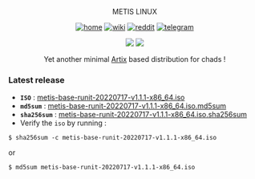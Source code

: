 <p align="center">METIS LINUX</p>



<p align="center">
  <a href="https://metislinux.org" target="_blank"><img alt="home" src="https://img.shields.io/badge/HOME-red?style=flat-square"></a>
  <a href="https://metisliux.org/wiki" target="_blank"><img alt="wiki" src="https://img.shields.io/badge/WIKI-blue?style=flat-square"></a>
  <a href="https://www.reddit.com/r/metislinux" target="_blank"><img alt="reddit" src="https://img.shields.io/badge/REDDIT-yellow?style=flat-square"></a>
  <a href="https://t.me/metislinux" target="_blank"><img alt="telegram" src="https://img.shields.io/badge/TELEGRAM-green?style=flat-square"></a>
 
</p>
<p align="center">
  <img src="https://img.shields.io/badge/Maintained%3F-Yes-green?style=flat-square">
  <img src="https://img.shields.io/github/downloads/metis-os/metis-iso/total?label=downloads&logo=github&color=blue&style=flat-square">
</p>

<p align="center">
Yet another minimal <a href="https://artixlinux.org">Artix</a> based distribution for chads !
</p>

### Latest release
- **`ISO`** : [metis-base-runit-20220717-v1.1.1-x86_64.iso](https://github.com/metis-os/metis-iso/releases/download/v1.1.1/metis-base-runit-20220717-v1.1.1-x86_64.iso)
- **`md5sum`** : [metis-base-runit-20220717-v1.1.1-x86_64.iso.md5sum](https://github.com/metis-os/metis-iso/releases/download/v1.1.1/metis-base-runit-20220717-v1.1.1-x86_64.iso.md5sum)
- **`sha256sum`** : [metis-base-runit-20220717-v1.1.1-x86_64.iso.sha256sum](https://github.com/metis-os/metis-iso/releases/download/v1.1.1/metis-base-runit-20220717-v1.1.1-x86_64.iso.sha256sum)
- Verify the `iso` by running :
```
$ sha256sum -c metis-base-runit-20220717-v1.1.1-x86_64.iso
```
or
```
$ md5sum metis-base-runit-20220717-v1.1.1-x86_64.iso
```
